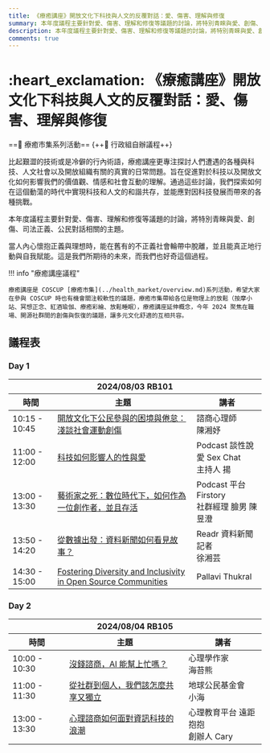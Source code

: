 ```yaml
---
title: 《療癒講座》開放文化下科技與人文的反覆對話：愛、傷害、理解與修復
summary: 本年度議程主要針對愛、傷害、理解和修復等議題的討論，將特別青睞與愛、創傷、司法正義、公民對話相關的主題。當人內心懷抱正義與理想時，能在舊有的不正義社會輪帶中脫離，並且能真正地行動與自我賦能。這是我們所期待的未來，而我們也好奇這個過程。
description: 本年度議程主要針對愛、傷害、理解和修復等議題的討論，將特別青睞與愛、創傷、司法正義、公民對話相關的主題。當人內心懷抱正義與理想時，能在舊有的不正義社會輪帶中脫離，並且能真正地行動與自我賦能。這是我們所期待的未來，而我們也好奇這個過程。
comments: true
---
```


# :heart_exclamation: 《療癒講座》開放文化下科技與人文的反覆對話：愛、傷害、理解與修復

==:heartbeat: 療癒市集系列活動== {++:green_apple: 行政組自辦議程++}

比起艱澀的技術或是冷僻的行內術語，療癒講座更專注探討人們遭遇的各種與科技、人文社會以及開放組織有關的真實的日常問題。旨在促進對於科技以及開放文化如何影響我們的價值觀、情感和社會互動的理解。通過這些討論，我們探索如何在這個動蕩的時代中實現科技和人文的和諧共存，並能應對因科技發展而帶來的各種挑戰。

本年度議程主要針對愛、傷害、理解和修復等議題的討論，將特別青睞與愛、創傷、司法正義、公民對話相關的主題。

當人內心懷抱正義與理想時，能在舊有的不正義社會輪帶中脫離，並且能真正地行動與自我賦能。這是我們所期待的未來，而我們也好奇這個過程。

!!! info "療癒講座議程"

    療癒講座是 COSCUP [療癒市集](../health_market/overview.md)系列活動，希望大家在參與 COSCUP 時也有機會關注較軟性的議題，療癒市集帶給各位是物理上的放鬆（按摩小站、冥想正念、紅酒瑜伽、療癒彩繪、放鬆睡眠），療癒講座延伸概念，今年 2024 聚焦在職場、開源社群間的創傷與恢復的議題，讓多元文化舒適的互相共容。

## 議程表

### Day 1

<table>
    <thead>
        <tr>
            <th colspan=3>2024/08/03 RB101</th>
        </tr>
        <tr>
            <th>時間</th>
            <th>主題</th>
            <th>講者</th>
        </tr>
    </thead>
    <tbody>
        <tr>
            <td>10:15 - 10:45</td>
            <td><a href="https://pretalx.coscup.org/coscup-2024/talk/PDFEGE/">開放文化下公民參與的困境與倦怠：淺談社會運動創傷</a></td>
            <td>諮商心理師<br>陳湘妤</td>
        </tr>
        <tr>
            <td>11:00 - 12:00</td>
            <td><a href="https://pretalx.coscup.org/coscup-2024/talk/Z3TTNS/">科技如何影響人的性與愛</a></td>
            <td>Podcast 談性說愛 Sex Chat<br>主持人 揚</td>
        </tr>
        <tr>
            <td>13:00 - 13:30</td>
            <td><a href="https://pretalx.coscup.org/coscup-2024/talk/UZGEK7/">藝術家之死：數位時代下，如何作為一位創作者，並且存活</a></td>
            <td>Podcast 平台 Firstory<br>社群經理 臉男 陳昱澄</td>
        </tr>
        <tr>
            <td>13:50 - 14:20</td>
            <td><a href="https://pretalx.coscup.org/coscup-2024/talk/QUGDAQ/">從數據出發：資料新聞如何看見故事？</a></td>
            <td>Readr 資料新聞記者<br>徐湘芸</td>
        </tr>
        <tr>
            <td>14:30 - 15:00</td>
            <td><a href="https://pretalx.coscup.org/coscup-2024/talk/M99LX7/">Fostering Diversity and Inclusivity in Open Source Communities</a></td>
            <td>Pallavi Thukral</td>
        </tr>
    </tbody>
</table>

### Day 2

<table>
    <thead>
        <tr>
            <th colspan=3>2024/08/04 RB105</th>
        </tr>
        <tr>
            <th>時間</th>
            <th>主題</th>
            <th>講者</th>
        </tr>
    </thead>
    <tbody>
        <tr>
            <td>10:00 - 10:30</td>
            <td><a href="https://pretalx.coscup.org/coscup-2024/talk/UNURKF/">沒錢諮商，AI 能幫上忙嗎？</a></td>
            <td>心理學作家<br>海苔熊</td>
        </tr>
        <tr>
            <td>11:00 - 11:30</td>
            <td><a href="https://pretalx.coscup.org/coscup-2024/talk/A79S3H/">從社群到個人，我們該怎麼共享又獨立</a></td>
            <td>地球公民基金會<br>小海</td>
        </tr>
        <tr>
            <td>13:00 - 13:30</td>
            <td><a href="https://pretalx.coscup.org/coscup-2024/talk/7RACAB/">心理諮商如何面對資訊科技的浪潮</a></td>
            <td>心理教育平台 遠距抱抱<br>創辦人  Cary</td>
        </tr>
    </tbody>
</table>
